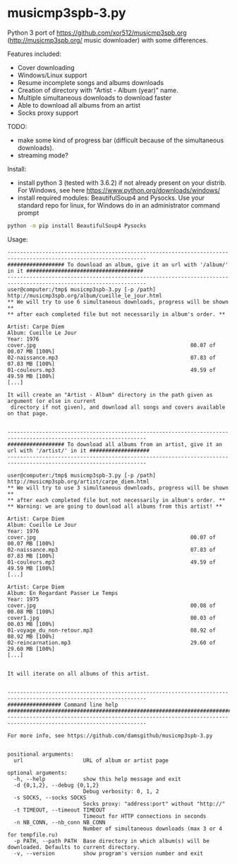 # musicmp3spb-3.py
Python 3 port of https://github.com/xor512/musicmp3spb.org (http://musicmp3spb.org/ music downloader) with some differences.

Features included:
* Cover downloading
* Windows/Linux support
* Resume incomplete songs and albums downloads
* Creation of directory with "Artist - Album (year)" name.
* Multiple simultaneous downloads to download faster
* Able to download all albums from an artist
* Socks proxy support


TODO:
* make some kind of progress bar (difficult because of the simultaneous downloads).
* streaming mode?

Install:
* install python 3 (tested with 3.6.2) if not already present on your distrib. For Windows, see here https://www.python.org/downloads/windows/
* install required modules: BeautifulSoup4 and Pysocks. Use your standard repo for linux, for Windows do in an administrator command prompt
```sh
python -m pip install BeautifulSoup4 Pysocks
```

Usage:

```
------------------------------------------------------------------------------------------------------------------
################## To download an album, give it an url with '/album/' in it #####################################
------------------------------------------------------------------------------------------------------------------
user@computer:/tmp$ musicmp3spb-3.py [-p /path] http://musicmp3spb.org/album/cueille_le_jour.html
** We will try to use 6 simultaneous downloads, progress will be shown **
** after each completed file but not necessarily in album's order. **

Artist: Carpe Diem
Album: Cueille Le Jour
Year: 1976
cover.jpg                                                 00.07 of 00.07 MB [100%]
02-naissance.mp3                                          07.83 of 07.83 MB [100%]
01-couleurs.mp3                                           49.59 of 49.59 MB [100%]
[...]

It will create an "Artist - Album" directory in the path given as argument (or else in current
 directory if not given), and download all songs and covers available on that page.


------------------------------------------------------------------------------------------------------------------
################## To download all albums from an artist, give it an url with '/artist/' in it ###################
------------------------------------------------------------------------------------------------------------------

user@computer:/tmp$ musicmp3spb-3.py [-p /path] http://musicmp3spb.org/artist/carpe_diem.html
** We will try to use 3 simultaneous downloads, progress will be shown **
** after each completed file but not necessarily in album's order. **
** Warning: we are going to download all albums from this artist! **

Artist: Carpe Diem
Album: Cueille Le Jour
Year: 1976
cover.jpg                                                 00.07 of 00.07 MB [100%]
02-naissance.mp3                                          07.83 of 07.83 MB [100%]
01-couleurs.mp3                                           49.59 of 49.59 MB [100%]
[...]

Artist: Carpe Diem
Album: En Regardant Passer Le Temps
Year: 1975
cover.jpg                                                 00.08 of 00.08 MB [100%]
cover1.jpg                                                00.03 of 00.03 MB [100%]
01-voyage_du_non-retour.mp3                               08.92 of 08.92 MB [100%]
02-reincarnation.mp3                                      29.60 of 29.60 MB [100%]
[...]


It will iterate on all albums of this artist.


------------------------------------------------------------------------------------------------------------------
################# Command line help ##############################################################################
------------------------------------------------------------------------------------------------------------------

For more info, see https://github.com/damsgithub/musicmp3spb-3.py


positional arguments:
  url                   URL of album or artist page

optional arguments:
  -h, --help            show this help message and exit
  -d {0,1,2}, --debug {0,1,2}
                        Debug verbosity: 0, 1, 2
  -s SOCKS, --socks SOCKS
                        Socks proxy: "address:port" without "http://"
  -t TIMEOUT, --timeout TIMEOUT
                        Timeout for HTTP connections in seconds
  -n NB_CONN, --nb_conn NB_CONN
                        Number of simultaneous downloads (max 3 or 4 for tempfile.ru)
  -p PATH, --path PATH  Base directory in which album(s) will be downloaded. Defaults to current directory.
  -v, --version         show program's version number and exit

```
